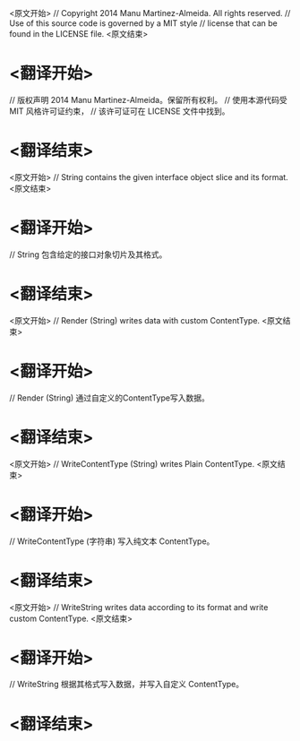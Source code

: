 
<原文开始>
// Copyright 2014 Manu Martinez-Almeida. All rights reserved.
// Use of this source code is governed by a MIT style
// license that can be found in the LICENSE file.
<原文结束>

# <翻译开始>
// 版权声明 2014 Manu Martinez-Almeida。保留所有权利。
// 使用本源代码受 MIT 风格许可证约束，
// 该许可证可在 LICENSE 文件中找到。
# <翻译结束>


<原文开始>
// String contains the given interface object slice and its format.
<原文结束>

# <翻译开始>
// String 包含给定的接口对象切片及其格式。
# <翻译结束>


<原文开始>
// Render (String) writes data with custom ContentType.
<原文结束>

# <翻译开始>
// Render (String) 通过自定义的ContentType写入数据。
# <翻译结束>


<原文开始>
// WriteContentType (String) writes Plain ContentType.
<原文结束>

# <翻译开始>
// WriteContentType (字符串) 写入纯文本 ContentType。
# <翻译结束>


<原文开始>
// WriteString writes data according to its format and write custom ContentType.
<原文结束>

# <翻译开始>
// WriteString 根据其格式写入数据，并写入自定义 ContentType。
# <翻译结束>

